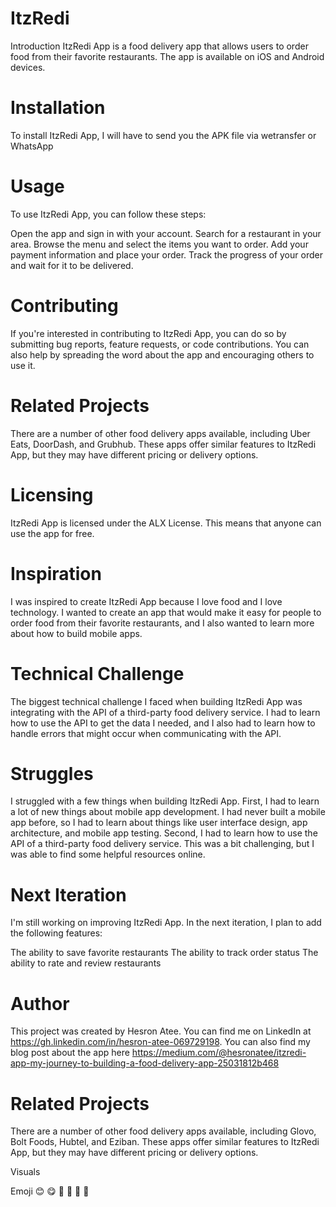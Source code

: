 # ItzRedi
Introduction
ItzRedi App is a food delivery app that allows users to order food from their favorite restaurants. The app is available on iOS and Android devices.

# Installation
To install ItzRedi App, I will have to send you the APK file via wetransfer or WhatsApp

# Usage
To use ItzRedi App, you can follow these steps:

Open the app and sign in with your account.
Search for a restaurant in your area.
Browse the menu and select the items you want to order.
Add your payment information and place your order.
Track the progress of your order and wait for it to be delivered.

# Contributing
If you're interested in contributing to ItzRedi App, you can do so by submitting bug reports, feature requests, or code contributions. You can also help by spreading the word about the app and encouraging others to use it.

# Related Projects
There are a number of other food delivery apps available, including Uber Eats, DoorDash, and Grubhub. These apps offer similar features to ItzRedi App, but they may have different pricing or delivery options.

# Licensing
ItzRedi App is licensed under the ALX License. This means that anyone can use the app for free.



# Inspiration
I was inspired to create ItzRedi App because I love food and I love technology. I wanted to create an app that would make it easy for people to order food from their favorite restaurants, and I also wanted to learn more about how to build mobile apps.

# Technical Challenge
The biggest technical challenge I faced when building ItzRedi App was integrating with the API of a third-party food delivery service. I had to learn how to use the API to get the data I needed, and I also had to learn how to handle errors that might occur when communicating with the API.

# Struggles
I struggled with a few things when building ItzRedi App. First, I had to learn a lot of new things about mobile app development. I had never built a mobile app before, so I had to learn about things like user interface design, app architecture, and mobile app testing. Second, I had to learn how to use the API of a third-party food delivery service. This was a bit challenging, but I was able to find some helpful resources online.

# Next Iteration
I'm still working on improving ItzRedi App. In the next iteration, I plan to add the following features:

The ability to save favorite restaurants
The ability to track order status
The ability to rate and review restaurants

# Author
This project was created by Hesron Atee. You can find me on LinkedIn at https://gh.linkedin.com/in/hesron-atee-069729198. You can also find my blog post about the app here https://medium.com/@hesronatee/itzredi-app-my-journey-to-building-a-food-delivery-app-25031812b468


# Related Projects
There are a number of other food delivery apps available, including Glovo, Bolt Foods, Hubtel, and Eziban. These apps offer similar features to ItzRedi App, but they may have different pricing or delivery options.

Visuals



Emoji
😊 😋 🍕 🍔 🥡 🚀

